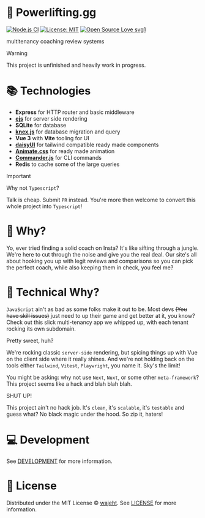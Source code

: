 # 💪️ Powerlifting.gg

[![Node.js CI](https://github.com/wajeht/powerlifting.gg/actions/workflows/ci.yml/badge.svg?branch=main)](https://github.com/wajeht/powerlifting.gg/actions/workflows/ci.yml) [![License: MIT](https://img.shields.io/badge/License-MIT-blue.svg)](https://github.com/wajeht/powerlifting.gg/blob/main/LICENSE) [![Open Source Love svg1](https://badges.frapsoft.com/os/v1/open-source.svg?v=103)](https://github.com/wajeht/powerlifting.gg)

multitenancy coaching review systems

> [!WARNING]
> This project is unfinished and heavily work in progress.

# 📚 Technologies

- **Express** for HTTP router and basic middleware
- **[ejs](https://www.npmjs.com/package/ejs)** for server side rendering
- **SQLite** for database
- **[knex.js](https://github.com/knex/knex)** for database migration and query
- **Vue 3** with **Vite** tooling for UI
- **[daisyUI](https://daisyui.com/)** for tailwind compatible ready made components
- **[Animate.css](https://animate.style/)** for ready made animation
- **[Commander.js](https://www.npmjs.com/package/commander)** for CLI commands
- **Redis** to cache some of the large queries

> [!Important]
> Why not `Typescript`?
>
> Talk is cheap. Submit `PR` instead. You're more then welcome to convert this whole project into `Typescript`!

# 🧐 Why?

Yo, ever tried finding a solid coach on Insta? It's like sifting through a jungle. We're here to cut through the noise and give you the real deal. Our site's all about hooking you up with legit reviews and comparisons so you can pick the perfect coach, while also keeping them in check, you feel me?

# 🤔 Technical Why?

`JavaScript` ain't as bad as some folks make it out to be. Most devs ~~(You have skill issues)~~ just need to up their game and get better at it, you know? Check out this slick multi-tenancy app we whipped up, with each tenant rocking its own subdomain.

Pretty sweet, huh?

We're rocking classic `server-side` rendering, but spicing things up with Vue on the client side where it really shines. And we're not holding back on the tools either `Tailwind`, `Vitest`, `Playwright`, you name it. Sky's the limit!

You might be asking: why not use `Next`, `Nuxt`, or some other `meta-framework`? This project seems like a hack and blah blah blah.

SHUT UP!

This project ain't no hack job. It's `clean`, it's `scalable`, it's `testable` and guess what? No black magic under the hood. So zip it, haters!

# 💻 Development

See [DEVELOPMENT](./docs/DEVELOPMENT.md) for more information.

# 📜 License

Distributed under the MIT License © [wajeht](https://www.github.com/wajeht). See [LICENSE](./LICENSE) for more information.
